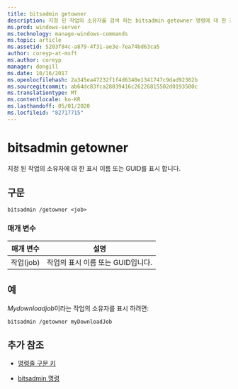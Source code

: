 ```yaml
---
title: bitsadmin getowner
description: 지정 된 작업의 소유자를 검색 하는 bitsadmin getowner 명령에 대 한 참조 항목입니다.
ms.prod: windows-server
ms.technology: manage-windows-commands
ms.topic: article
ms.assetid: 5203f84c-a879-4f31-ae3e-7ea74bd63ca5
author: coreyp-at-msft
ms.author: coreyp
manager: dongill
ms.date: 10/16/2017
ms.openlocfilehash: 2a345ea47232f1f4d6340e1341747c9dad92382b
ms.sourcegitcommit: ab64dc83fca28039416c26226815502d0193500c
ms.translationtype: MT
ms.contentlocale: ko-KR
ms.lasthandoff: 05/01/2020
ms.locfileid: "82717715"
---
```

# <a name="bitsadmin-getowner"></a>bitsadmin getowner

지정 된 작업의 소유자에 대 한 표시 이름 또는 GUID를 표시 합니다.

## <a name="syntax"></a>구문

```
bitsadmin /getowner <job>
```

### <a name="parameters"></a>매개 변수

| 매개 변수 | 설명 |
| -------------- | -------------- |
| 작업(job) | 작업의 표시 이름 또는 GUID입니다. |

## <a name="examples"></a>예

*Mydownloadjob*이라는 작업의 소유자를 표시 하려면:

```
bitsadmin /getowner myDownloadJob
```

## <a name="additional-references"></a>추가 참조

- [명령줄 구문 키](command-line-syntax-key.md)

- [bitsadmin 명령](bitsadmin.md)
